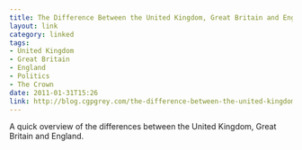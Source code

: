 ```yaml
---
title: The Difference Between the United Kingdom, Great Britain and England Explained
layout: link
category: linked
tags:
- United Kingdom
- Great Britain
- England
- Politics
- The Crown
date: 2011-01-31T15:26
link: http://blog.cgpgrey.com/the-difference-between-the-united-kingdom-great-britain-england-and-a-whole-lot-more/
---
```


A quick overview of the differences between the United Kingdom, Great Britain and England.

<div class="inline illustration">
	<object width="640" height="385">
		<param name="movie" value="http://www.youtube.com/v/rNu8XDBSn10?fs=1&amp;hl=en_US&amp;rel=0&amp;hd=1"></param>
		<param name="allowFullScreen" value="true"></param>
		<param name="allowscriptaccess" value="always"></param>
		<embed src="http://www.youtube.com/v/rNu8XDBSn10?fs=1&amp;hl=en_US&amp;rel=0&amp;hd=1" type="application/x-shockwave-flash" allowscriptaccess="always" allowfullscreen="true" width="640" height="385"></embed>
	</object>
</div>
